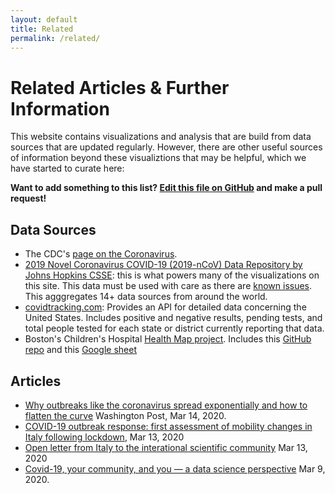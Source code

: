 ```yaml
---
layout: default
title: Related
permalink: /related/
---
```


# Related Articles & Further Information

This website contains visualizations and analysis that are build from data sources that are updated regularly. However, there are other useful sources of information beyond these visualiztions that may be helpful, which we have started to curate here:

**Want to add something to this list?  [Edit this file on GitHub]() and make a pull request!**


## Data Sources

- The CDC's [page on the Coronavirus](https://www.cdc.gov/coronavirus/2019-ncov/index.html).
- [2019 Novel Coronavirus COVID-19 (2019-nCoV) Data Repository by Johns Hopkins CSSE](https://github.com/CSSEGISandData/COVID-19): this is what powers many of the visualizations on this site.  This data must be used with care as there are [known issues](https://github.com/CSSEGISandData/COVID-19/issues).  This agggregates 14+ data sources from around the world.
- [covidtracking.com](https://covidtracking.com/): Provides an API for detailed data concerning the United States. Includes positive and negative results, pending tests, and total people tested for each state or district currently reporting that data.
- Boston's Children's Hospital [Health Map project](https://healthmap.org/covid-19/).  Includes this [GitHub repo](https://github.com/beoutbreakprepared/nCoV2019) and this [Google sheet](https://docs.google.com/spreadsheets/d/1itaohdPiAeniCXNlntNztZ_oRvjh0HsGuJXUJWET008/edit#gid=0)

## Articles

- [Why outbreaks like the coronavirus spread exponentially and how to flatten the curve](https://www.washingtonpost.com/graphics/2020/world/corona-simulator/?itid=hp_hp-banner-low_virus-simulator520pm%3Ahomepage%2Fstory-ans) Washington Post, Mar 14, 2020.
-  [COVID-19 outbreak response: first assessment of mobility changes in Italy following lockdown](https://covid19mm.github.io/in-progress/2020/03/13/first-report-assessment.html), Mar 13, 2020 
-  [Open letter from Italy to the interational scientific community](https://left.it/2020/03/13/covid_19-open-letter-from-italy-to-the-international-scientific-community/)  Mar 13, 2020 
- [Covid-19, your community, and you — a data science perspective](https://www.fast.ai/2020/03/09/coronavirus/) Mar 9, 2020.
